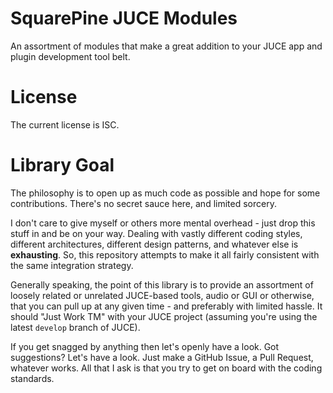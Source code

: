 # SquarePine JUCE Modules

An assortment of modules that make a great addition to your JUCE app and plugin development tool belt.

# License

The current license is ISC.

# Library Goal

The philosophy is to open up as much code as possible and hope for some contributions. There's no secret sauce here, and limited sorcery.

I don't care to give myself or others more mental overhead - just drop this stuff in and be on your way. Dealing with vastly different coding styles, different architectures, different design patterns, and whatever else is **exhausting**. So, this repository attempts to make it all fairly consistent with the same integration strategy.

Generally speaking, the point of this library is to provide an assortment of loosely related or unrelated JUCE-based tools, audio or GUI or otherwise, that you can pull up at any given time - and preferably with limited hassle. It should "Just Work TM" with your JUCE project (assuming you're using the latest `develop` branch of JUCE).

If you get snagged by anything then let's openly have a look. Got suggestions? Let's have a look. Just make a GitHub Issue, a Pull Request, whatever works. All that I ask is that you try to get on board with the coding standards.
